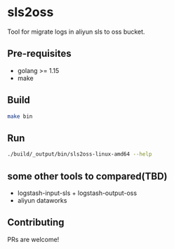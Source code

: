 # sls2oss

Tool for migrate logs in aliyun sls to oss bucket.

## Pre-requisites

- golang >= 1.15
- make

## Build

```bash
make bin
```

## Run

```bash
./build/_output/bin/sls2oss-linux-amd64 --help
```

## some other tools to compared(TBD)

- logstash-input-sls + logstash-output-oss
- aliyun dataworks

## Contributing

PRs are welcome!
